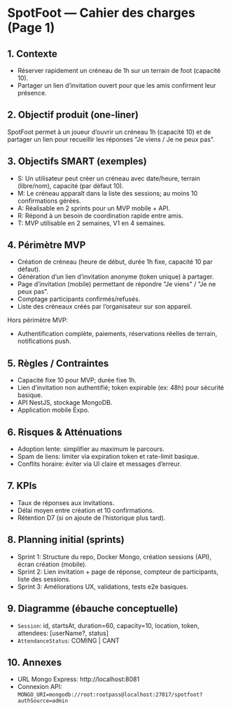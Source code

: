 # SpotFoot — Cahier des charges (Page 1)

## 1. Contexte
- Réserver rapidement un créneau de 1h sur un terrain de foot (capacité 10).
- Partager un lien d’invitation ouvert pour que les amis confirment leur présence.

## 2. Objectif produit (one-liner)
SpotFoot permet à un joueur d’ouvrir un créneau 1h (capacité 10) et de partager un lien pour recueillir les réponses "Je viens / Je ne peux pas".

## 3. Objectifs SMART (exemples)
- S: Un utilisateur peut créer un créneau avec date/heure, terrain (libre/nom), capacité (par défaut 10).
- M: Le créneau apparaît dans la liste des sessions; au moins 10 confirmations gérées.
- A: Réalisable en 2 sprints pour un MVP mobile + API.
- R: Répond à un besoin de coordination rapide entre amis.
- T: MVP utilisable en 2 semaines, V1 en 4 semaines.

## 4. Périmètre MVP
- Création de créneau (heure de début, durée 1h fixe, capacité 10 par défaut).
- Génération d’un lien d’invitation anonyme (token unique) à partager.
- Page d’invitation (mobile) permettant de répondre "Je viens" / "Je ne peux pas".
- Comptage participants confirmés/refusés.
- Liste des créneaux créés par l’organisateur sur son appareil.

Hors périmètre MVP:
- Authentification complète, paiements, réservations réelles de terrain, notifications push.

## 5. Règles / Contraintes
- Capacité fixe 10 pour MVP; durée fixe 1h.
- Lien d’invitation non authentifié; token expirable (ex: 48h) pour sécurité basique.
- API NestJS, stockage MongoDB.
- Application mobile Expo.

## 6. Risques & Atténuations
- Adoption lente: simplifier au maximum le parcours.
- Spam de liens: limiter via expiration token et rate-limit basique.
- Conflits horaire: éviter via UI claire et messages d’erreur.

## 7. KPIs
- Taux de réponses aux invitations.
- Délai moyen entre création et 10 confirmations.
- Rétention D7 (si on ajoute de l’historique plus tard).

## 8. Planning initial (sprints)
- Sprint 1: Structure du repo, Docker Mongo, création sessions (API), écran création (mobile).
- Sprint 2: Lien invitation + page de réponse, compteur de participants, liste des sessions.
- Sprint 3: Améliorations UX, validations, tests e2e basiques.

## 9. Diagramme (ébauche conceptuelle)
- `Session`: id, startsAt, duration=60, capacity=10, location, token, attendees: [userName?, status]
- `AttendanceStatus`: COMING | CANT

## 10. Annexes
- URL Mongo Express: http://localhost:8081
- Connexion API: `MONGO_URI=mongodb://root:rootpass@localhost:27017/spotfoot?authSource=admin`
